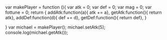 var makePlayer = function (){
  var atk = 0;
  var def = 0;
  var mag = 0;
  var fottune = 0;
  return {
    addAtk:function(a){ atk += a},
    getAtk:function(){ return atk},
    addDef:function(d){ def += d},
    getDef:function(){ return def},
  }

}
var michael = makePlayer();
michael.setAtk(5);
console.log(michael.getAtk());